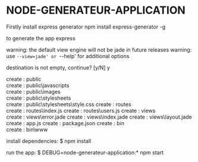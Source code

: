 # NODE-GENERATEUR-APPLICATION
Firstly install express generator
npm install express-generator -g

to generate the app 
express

  warning: the default view engine will not be jade in future releases
  warning: use `--view=jade' or `--help' for additional options

destination is not empty, continue? [y/N] y

   create : public\
   create : public\javascripts\
   create : public\images\
   create : public\stylesheets\
   create : public\stylesheets\style.css
   create : routes\
   create : routes\index.js
   create : routes\users.js
   create : views\
   create : views\error.jade
   create : views\index.jade
   create : views\layout.jade
   create : app.js
   create : package.json
   create : bin\
   create : bin\www

   install dependencies:
     $ npm install

   run the app:
     $ DEBUG=node-generateur-application:* npm start